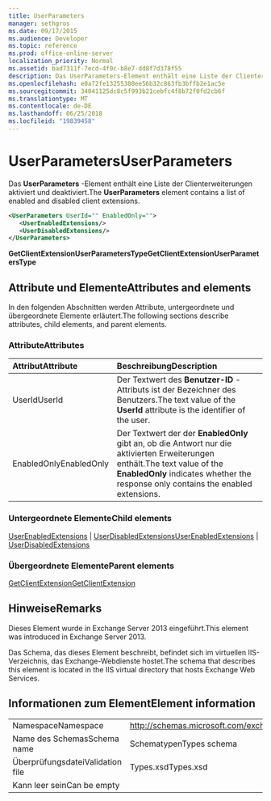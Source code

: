 ```yaml
---
title: UserParameters
manager: sethgros
ms.date: 09/17/2015
ms.audience: Developer
ms.topic: reference
ms.prod: office-online-server
localization_priority: Normal
ms.assetid: bad7311f-7ecd-4f0c-b8e7-dd8f7d378f55
description: Das UserParameters-Element enthält eine Liste der Clienterweiterungen aktiviert und deaktiviert.
ms.openlocfilehash: e0a72fe13255380ee56b32c863fb3bffb2e1ac5e
ms.sourcegitcommit: 34041125dc8c5f993b21cebfc4f8b72f0fd2cb6f
ms.translationtype: MT
ms.contentlocale: de-DE
ms.lasthandoff: 06/25/2018
ms.locfileid: "19839458"
---
```

# <a name="userparameters"></a><span data-ttu-id="e722f-103">UserParameters</span><span class="sxs-lookup"><span data-stu-id="e722f-103">UserParameters</span></span>

<span data-ttu-id="e722f-104">Das **UserParameters** -Element enthält eine Liste der Clienterweiterungen aktiviert und deaktiviert.</span><span class="sxs-lookup"><span data-stu-id="e722f-104">The **UserParameters** element contains a list of enabled and disabled client extensions.</span></span> 
  
```XML
<UserParameters UserId="" EnabledOnly="">
   <UserEnabledExtensions/>
   <UserDisabledExtensions/>
</UserParameters>
```

 <span data-ttu-id="e722f-105">**GetClientExtensionUserParametersType**</span><span class="sxs-lookup"><span data-stu-id="e722f-105">**GetClientExtensionUserParametersType**</span></span>
## <a name="attributes-and-elements"></a><span data-ttu-id="e722f-106">Attribute und Elemente</span><span class="sxs-lookup"><span data-stu-id="e722f-106">Attributes and elements</span></span>

<span data-ttu-id="e722f-107">In den folgenden Abschnitten werden Attribute, untergeordnete und übergeordnete Elemente erläutert.</span><span class="sxs-lookup"><span data-stu-id="e722f-107">The following sections describe attributes, child elements, and parent elements.</span></span>
  
### <a name="attributes"></a><span data-ttu-id="e722f-108">Attribute</span><span class="sxs-lookup"><span data-stu-id="e722f-108">Attributes</span></span>

|<span data-ttu-id="e722f-109">**Attribut**</span><span class="sxs-lookup"><span data-stu-id="e722f-109">**Attribute**</span></span>|<span data-ttu-id="e722f-110">**Beschreibung**</span><span class="sxs-lookup"><span data-stu-id="e722f-110">**Description**</span></span>|
|:-----|:-----|
|<span data-ttu-id="e722f-111">UserId</span><span class="sxs-lookup"><span data-stu-id="e722f-111">UserId</span></span>  <br/> |<span data-ttu-id="e722f-112">Der Textwert des **Benutzer-ID** -Attributs ist der Bezeichner des Benutzers.</span><span class="sxs-lookup"><span data-stu-id="e722f-112">The text value of the **UserId** attribute is the identifier of the user.</span></span>  <br/> |
|<span data-ttu-id="e722f-113">EnabledOnly</span><span class="sxs-lookup"><span data-stu-id="e722f-113">EnabledOnly</span></span>  <br/> |<span data-ttu-id="e722f-114">Der Textwert der der **EnabledOnly** gibt an, ob die Antwort nur die aktivierten Erweiterungen enthält.</span><span class="sxs-lookup"><span data-stu-id="e722f-114">The text value of the **EnabledOnly** indicates whether the response only contains the enabled extensions.</span></span>  <br/> |
   
### <a name="child-elements"></a><span data-ttu-id="e722f-115">Untergeordnete Elemente</span><span class="sxs-lookup"><span data-stu-id="e722f-115">Child elements</span></span>

<span data-ttu-id="e722f-116">[UserEnabledExtensions](userenabledextensions.md) | [UserDisabledExtensions](userdisabledextensions.md)</span><span class="sxs-lookup"><span data-stu-id="e722f-116">[UserEnabledExtensions](userenabledextensions.md) | [UserDisabledExtensions](userdisabledextensions.md)</span></span>
  
### <a name="parent-elements"></a><span data-ttu-id="e722f-117">Übergeordnete Elemente</span><span class="sxs-lookup"><span data-stu-id="e722f-117">Parent elements</span></span>

[<span data-ttu-id="e722f-118">GetClientExtension</span><span class="sxs-lookup"><span data-stu-id="e722f-118">GetClientExtension</span></span>](getclientextension.md)
  
## <a name="remarks"></a><span data-ttu-id="e722f-119">Hinweise</span><span class="sxs-lookup"><span data-stu-id="e722f-119">Remarks</span></span>

<span data-ttu-id="e722f-120">Dieses Element wurde in Exchange Server 2013 eingeführt.</span><span class="sxs-lookup"><span data-stu-id="e722f-120">This element was introduced in Exchange Server 2013.</span></span>
  
<span data-ttu-id="e722f-121">Das Schema, das dieses Element beschreibt, befindet sich im virtuellen IIS-Verzeichnis, das Exchange-Webdienste hostet.</span><span class="sxs-lookup"><span data-stu-id="e722f-121">The schema that describes this element is located in the IIS virtual directory that hosts Exchange Web Services.</span></span>
  
## <a name="element-information"></a><span data-ttu-id="e722f-122">Informationen zum Element</span><span class="sxs-lookup"><span data-stu-id="e722f-122">Element information</span></span>

|||
|:-----|:-----|
|<span data-ttu-id="e722f-123">Namespace</span><span class="sxs-lookup"><span data-stu-id="e722f-123">Namespace</span></span>  <br/> |http://schemas.microsoft.com/exchange/services/2006/types  <br/> |
|<span data-ttu-id="e722f-124">Name des Schemas</span><span class="sxs-lookup"><span data-stu-id="e722f-124">Schema name</span></span>  <br/> |<span data-ttu-id="e722f-125">Schematypen</span><span class="sxs-lookup"><span data-stu-id="e722f-125">Types schema</span></span>  <br/> |
|<span data-ttu-id="e722f-126">Überprüfungsdatei</span><span class="sxs-lookup"><span data-stu-id="e722f-126">Validation file</span></span>  <br/> |<span data-ttu-id="e722f-127">Types.xsd</span><span class="sxs-lookup"><span data-stu-id="e722f-127">Types.xsd</span></span>  <br/> |
|<span data-ttu-id="e722f-128">Kann leer sein</span><span class="sxs-lookup"><span data-stu-id="e722f-128">Can be empty</span></span>  <br/> ||
   

